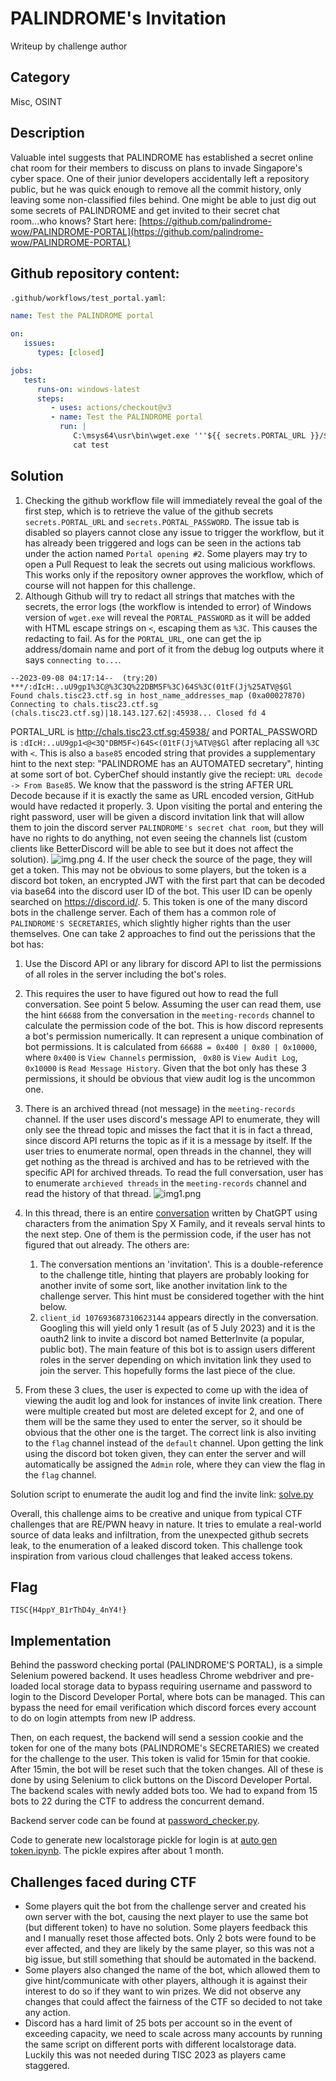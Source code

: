 # PALINDROME's Invitation
Writeup by challenge author

## Category
Misc, OSINT

## Description
Valuable intel suggests that PALINDROME has established a secret online chat room for their members to discuss on plans to invade Singapore's cyber space. One of their junior developers accidentally left a repository public, but he was quick enough to remove all the commit history, only leaving some non-classified files behind. One might be able to just dig out some secrets of PALINDROME and get invited to their secret chat room...who knows? Start here: [https://github.com/palindrome-wow/PALINDROME-PORTAL](https://github.com/palindrome-wow/PALINDROME-PORTAL)

## Github repository content:
`.github/workflows/test_portal.yaml`:
```yaml
name: Test the PALINDROME portal

on:
   issues:
      types: [closed]

jobs:
   test:
      runs-on: windows-latest
      steps:
         - uses: actions/checkout@v3
         - name: Test the PALINDROME portal
           run: |
              C:\msys64\usr\bin\wget.exe '''${{ secrets.PORTAL_URL }}/${{ secrets.PORTAL_WELCOME }}''' -O test -d -v
              cat test
```

## Solution
1. Checking the github workflow file will immediately reveal the goal of the first step, which is to retrieve the value of the github secrets `secrets.PORTAL_URL` and `secrets.PORTAL_PASSWORD`. The issue tab is disabled so players cannot close any issue to trigger the workflow, but it has already been triggered and logs can be seen in the actions tab under the action named `Portal opening #2`. Some players may try to open a Pull Request to leak the secrets out using malicious workflows. This works only if the repository owner approves the workflow, which of course will not happen for this challenge.
2. Although Github will try to redact all strings that matches with the secrets, the error logs (the workflow is intended to error) of Windows version of `wget.exe` will reveal the `PORTAL_PASSWORD` as it will be added with HTML escape strings on `<`, escaping them as `%3C`. This causes the redacting to fail. As for the `PORTAL_URL`, one can get the ip address/domain name and port of it from the debug log outputs where it says `connecting to...`.
````
--2023-09-08 04:17:14--  (try:20)  ***/:dIcH:..uU9gp1%3C@%3C3Q%22DBM5F%3C)64S%3C(01tF(Jj%25ATV@$Gl
Found chals.tisc23.ctf.sg in host_name_addresses_map (0xa00027870)
Connecting to chals.tisc23.ctf.sg (chals.tisc23.ctf.sg)|18.143.127.62|:45938... Closed fd 4
````
PORTAL_URL is http://chals.tisc23.ctf.sg:45938/ and PORTAL_PASSWORD is `:dIcH:..uU9gp1<@<3Q"DBM5F<)64S<(01tF(Jj%ATV@$Gl` after replacing all `%3C` with `<`. This is also a `base85` encoded string that provides a supplementary hint to the next step: "PALINDROME has an AUTOMATED secretary", hinting at some sort of bot.
CyberChef should instantly give the reciept: `URL decode -> From Base85`. We know that the password is the string AFTER URL Decode because if it is exactly the same as URL encoded version, GitHub would have redacted it properly.
3. Upon visiting the portal and entering the right password, user will be given a discord invitation link that will allow them to join the discord server `PALINDROME's secret chat room`, but they will have no rights to do anything, not even seeing the channels list (custom clients like BetterDiscord will be able to see but it does not affect the solution).
![img.png](img.png)
4. If the user check the source of the page, they will get a token. This may not be obvious to some players, but the token is a discord bot token, an encrypted JWT with the first part that can be decoded via base64 into the discord user ID of the bot. This user ID can be openly searched on https://discord.id/.
5. This token is one of the many discord bots in the challenge server. Each of them has a common role of `PALINDROME'S SECRETARIES`, which slightly higher rights than the user themselves. One can take 2 approaches to find out the perissions that the bot has:
   1. Use the Discord API or any library for discord API to list the permissions of all roles in the server including the bot's roles.
   2. This requires the user to have figured out how to read the full conversation. See point 5 below. Assuming the user can read them, use the hint `66688` from the conversation in the `meeting-records` channel to calculate the permission code of the bot. This is how discord represents a bot's permission numerically. It can represent a unique combination of bot permissions. It is calculated from `66688 = 0x400 | 0x80 | 0x10000`, where `0x400` is `View Channels` permission, ` 0x80` is `View Audit Log`, `0x10000` is `Read Message History`. Given that the bot only has these 3 permissions, it should be obvious that view audit log is the uncommon one.
6. There is an archived thread (not message) in the `meeting-records` channel. If the user uses discord's message API to enumerate, they will only see the thread topic and misses the fact that it is in fact a thread, since discord API returns the topic as if it is a message by itself. If the user tries to enumerate normal, open threads in the channel, they will get nothing as the thread is archived and has to be retrieved with the specific API for archived threads. To read the full conversation, user has to enumerate `archieved threads` in the `meeting-records` channel and read the history of that thread.
![img1.png](img1.png)

7. In this thread, there is an entire [conversation](conversation.txt) written by ChatGPT using characters from the animation Spy X Family, and it reveals serval hints to the next step. One of them is the permission code, if the user has not figured that out already. The others are:
   1. The conversation mentions an 'invitation'. This is a double-reference to the challenge title, hinting that players are probably looking for another invite of some sort, like another invitation link to the challenge server. This hint must be considered together with the hint below.
   2. `client_id 107693687310623144` appears directly in the conversation. Googling this will yield only 1 result (as of 5 July 2023) and it is the oauth2 link to invite a discord bot named BetterInvite (a popular, public bot). The main feature of this bot is to assign users different roles in the server depending on which invitation link they used to join the server. This hopefully forms the last piece of the clue.
8. From these 3 clues, the user is expected to come up with the idea of viewing the audit log and look for instances of invite link creation. There were multiple created but most are deleted except for 2, and one of them will be the same they used to enter the server, so it should be obvious that the other one is the target. The correct link is also inviting to the `flag` channel instead of the `default` channel. Upon getting the link using the discord bot token given, they can enter the server and will automatically be assigned the `Admin` role, where they can view the flag in the `flag` channel.

Solution script to enumerate the audit log and find the invite link: [solve.py](solve.py)

Overall, this challenge aims to be creative and unique from typical CTF challenges that are RE/PWN heavy in nature. It tries to emulate a real-world source of data leaks and infiltration, from the unexpected github secrets leak, to the enumeration of a leaked discord token. This challenge took inspiration from various cloud challenges that leaked access tokens.

## Flag
`TISC{H4ppY_B1rThD4y_4nY4!}`

## Implementation
Behind the password checking portal (PALINDROME'S PORTAL), is a simple Selenium powered backend. It uses headless Chrome webdriver and pre-loaded local storage data to bypass requiring username and password to login to the Discord Developer Portal, where bots can be managed. This can bypass the need for email verification which discord forces every account to do on login attempts from new IP address.

Then, on each request, the backend will send a session cookie and the token for one of the many bots (PALINDROME's SECRETARIES) we created for the challenge to the user. This token is valid for 15min for that cookie. After 15min, the bot will be reset such that the token changes. All of these is done by using Selenium to click buttons on the Discord Developer Portal. The backend scales with newly added bots too. We had to expand from 15 bots to 22 during the CTF to address the concurrent demand.

Backend server code can be found at [password_checker.py](password_checker.py).

Code to generate new localstorage pickle for login is at [auto gen token.ipynb](auto%20gen%20token.ipynb). The pickle expires after about 1 month.

##  Challenges faced during CTF
* Some players quit the bot from the challenge server and created his own server with the bot, causing the next player to use the same bot (but different token) to have no solution. Some players feedback this and I manually reset those affected bots. Only 2 bots were found to be ever affected, and they are likely by the same player, so this was not a big issue, but still something that should be automated in the backend.
* Some players also changed the name of the bot, which allowed them to give hint/communicate with other players, although it is against their interest to do so if they want to win prizes. We did not observe any changes that could affect the fairness of the CTF so decided to not take any action.
* Discord has a hard limit of 25 bots per account so in the event of exceeding capacity, we need to scale across many accounts by running the same script on different ports with different localstorage data. Luckily this was not needed during TISC 2023 as players came staggered.
